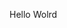 Hello Wolrd








































































































































































































































































































































































































































































































































































































































































































































































































































































































































































































































































































































































































































































































